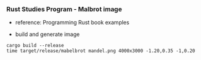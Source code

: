 ### Rust Studies Program - Malbrot image
- reference: Programming Rust book examples


- build and generate image
```
cargo build --release
time target/release/mabelbrot mandel.png 4000x3000 -1.20,0.35 -1,0.20
```
